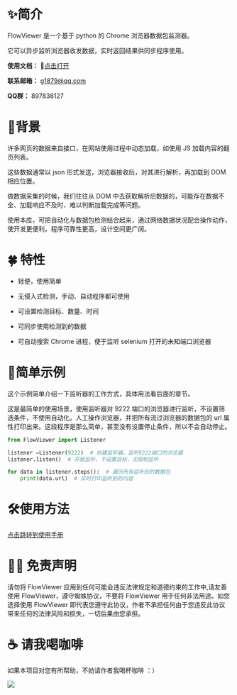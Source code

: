 # ✨️简介

FlowViewer 是一个基于 python 的 Chrome 浏览器数据包监测器。

它可以异步监听浏览器收发数据，实时返回结果供同步程序使用。

**使用文档：** 📒[点击打开](http://g1879.gitee.io/flowviewer)

**联系邮箱：**  g1879@qq.com

**QQ群：** 897838127

# 📕背景

许多网页的数据来自接口，在网站使用过程中动态加载，如使用 JS 加载内容的翻页列表。

这些数据通常以 json 形式发送，浏览器接收后，对其进行解析，再加载到 DOM 相应位置。

做数据采集的时候，我们往往从 DOM 中去获取解析后数据的，可能存在数据不全、加载响应不及时、难以判断加载完成等问题。

使用本库，可把自动化与数据包检测结合起来，通过网络数据状况配合操作动作，使开发更便利，程序可靠性更高，设计空间更广阔。

# 🍀 特性

- 轻便，使用简单

- 无侵入式检测，手动、自动程序都可使用

- 可设置检测目标、数量、时间

- 可同步使用检测到的数据

- 可自动搜索 Chrome 进程，便于监听 selenium 打开的未知端口浏览器

# 🎇简单示例

这个示例简单介绍一下监听器的工作方式，具体用法看后面的章节。

这是最简单的使用场景，使用监听器对 9222 端口的浏览器进行监听，不设置筛选条件，不使用自动化。人工操作浏览器，并把所有流过浏览器的数据包的 url 属性打印出来。这段程序是那么简单，甚至没有设置停止条件，所以不会自动停止。

```python
from FlowViewer import Listener

listener =Listener(9222)  # 创建监听器，监听9222端口的浏览器
listener.listen()  # 开始监听，不设置目标，无限制监听

for data in listener.steps():  # 遍历所有监听到的数据包
    print(data.url)  # 实时打印监听到的内容
```

# 🛠使用方法

[点击跳转到使用手册](http://g1879.gitee.io/flowviewer)

# 🖐🏻 免责声明

请勿将 FlowViewer 应用到任何可能会违反法律规定和道德约束的工作中,请友善使用 FlowViewer，遵守蜘蛛协议，不要将 FlowViewer 用于任何非法用途。如您选择使用 FlowViewer 即代表您遵守此协议，作者不承担任何由于您违反此协议带来任何的法律风险和损失，一切后果由您承担。

# ☕ 请我喝咖啡

如果本项目对您有所帮助，不妨请作者我喝杯咖啡 ：）

![](https://gitee.com/g1879/DrissionPage-demos/raw/master/pics/code.jpg)
